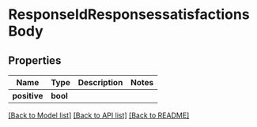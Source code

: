 # ResponseIdResponsessatisfactionsBody

## Properties
Name | Type | Description | Notes
------------ | ------------- | ------------- | -------------
**positive** | **bool** |  | 

[[Back to Model list]](../../README.md#documentation-for-models) [[Back to API list]](../../README.md#documentation-for-api-endpoints) [[Back to README]](../../README.md)

